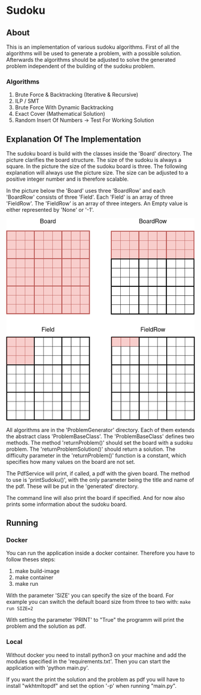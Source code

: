 # Sudoku

## About
This is an implementation of various sudoku algorithms.
First of all the algorithms will be used to generate a problem, with a possible solution.
Afterwards the algorithms should be adjusted to solve the generated problem independent of the building of the sudoku problem.

### Algorithms
1. Brute Force & Backtracking (Iterative & Recursive)
2. ILP / SMT
3. Brute Force With Dynamic Backtracking
4. Exact Cover (Mathematical Solution)
5. Random Insert Of Numbers -> Test For Working Solution

## Explanation Of The Implementation
The sudoku board is build with the classes inside the 'Board' directory.
The picture clarifies the board structure.
The size of the sudoku is always a square. In the picture the size of the sudoku board is three. The following explanation will always use the picture size. The size can be adjusted to a positive integer number and is therefore scalable.

In the picture below the 'Board' uses three 'BoardRow' and each 'BoardRow' consists of three 'Field'.
Each 'Field' is an array of three 'FieldRow'. The 'FieldRow' is an array of three integers.
An Empty value is either represented by 'None' or '-1'.

![BoardStructure](BoardStructure.png)

All algorithms are in the 'ProblemGenerator' directory. Each of them extends the abstract class 'ProblemBaseClass'. The 'ProblemBaseClass' defines two methods. The method 'returnProblem()' should set the board with a sudoku problem. The 'returnProblemSolution()' should return a solution.
The difficulty parameter in the 'returnProblem()' function is a constant, which specifies how many values on the board are not set.

The PdfService will print, if called, a pdf with the given board. The method to use is 'printSudoku()', with the only parameter being the title and name of the pdf. These will be put in the 'generated' directory.

The command line will also print the board if specified. And for now also prints some information about the sudoku board.

## Running

### Docker
You can run the application inside a docker container.
Therefore you have to follow theses steps:
1. make build-image
2. make container
3. make run

With the parameter 'SIZE' you can specify the size of the board. For example you can switch the default board size from three to two with: ```make run SIZE=2```

With setting the parameter 'PRINT' to "True" the programm will print the problem and the solution as pdf.

### Local
Without docker you need to install python3 on your machine and add the modules specified in the 'requirements.txt'.
Then you can start the application with 'python main.py'.

If you want the print the solution and the problem as pdf you will have to install "wkhtmltopdf" and set the option '-p' when running "main.py".
